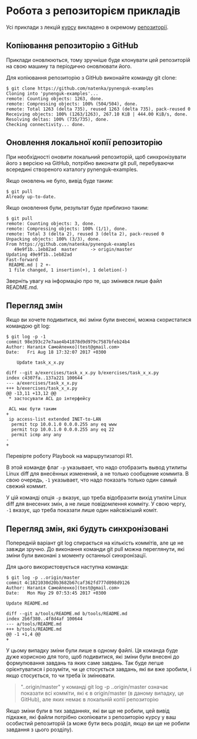 # Робота з репозиторієм прикладів

Усі приклади з лекцій [курсу](https://pynenguk.natenka.io/course/) викладено в
окремому [репозиторії](https://github.com/natenka/pynenguk-examples).

## Копіювання репозиторію з GitHub

Приклади оновлюються, тому зручніше буде клонувати цей репозиторій на свою
машину та періодично оновлювати його.

Для копіювання репозиторію з GitHub виконайте команду git clone:

```
$ git clone https://github.com/natenka/pynenguk-examples
Cloning into 'pynenguk-examples'...
remote: Counting objects: 1263, done.
remote: Compressing objects: 100% (504/504), done.
remote: Total 1263 (delta 735), reused 1263 (delta 735), pack-reused 0
Receiving objects: 100% (1263/1263), 267.10 KiB | 444.00 KiB/s, done.
Resolving deltas: 100% (735/735), done.
Checking connectivity... done.
```

## Оновлення локальної копії репозиторію

При необхідності оновити локальний репозиторій, щоб синхронізувати його з
версією на GitHub, потрібно виконати git pull, перебуваючи всередині створеного
каталогу pynenguk-examples.

Якщо оновлень не було, вивід буде таким:

```
$ git pull
Already up-to-date.
```

Якщо оновлення були, результат буде приблизно таким:

```
$ git pull
remote: Counting objects: 3, done.
remote: Compressing objects: 100% (1/1), done.
remote: Total 3 (delta 2), reused 3 (delta 2), pack-reused 0
Unpacking objects: 100% (3/3), done.
From https://github.com/natenka/pynenguk-examples
   49e9f1b..1eb82ad  master     -> origin/master
Updating 49e9f1b..1eb82ad
Fast-forward
 README.md | 2 +-
 1 file changed, 1 insertion(+), 1 deletion(-)
```

Зверніть увагу на інформацію про те, що змінився лише файл README.md.

## Перегляд змін

Якщо ви хочете подивитися, які зміни були внесені, можна скористатися командою
git log:

```
$ git log -p -1
commit 98e393c27e7aae4b41878d9d979c7587bfeb24b4
Author: Наталія Самойленко](test@gmail.com>
Date:   Fri Aug 18 17:32:07 2017 +0300

    Update task_x_x.py

diff --git a/exercises/task_x_x.py b/exercises/task_x_x.py
index c4307fa..137a221 100644
--- a/exercises/task_x_x.py
+++ b/exercises/task_x_x.py
@@ -13,11 +13,12 @@
 * застосувати ACL до інтерфейсу

 ACL має бути таким
+
 ip access-list extended INET-to-LAN
  permit tcp 10.0.1.0 0.0.0.255 any eq www
  permit tcp 10.0.1.0 0.0.0.255 any eq 22
  permit icmp any any
-
+
```

Перевірте роботу Playbook на маршрутизаторі R1.

В этой команде флаг ``-p`` указывает, что надо отобразить вывод утилиты
Linux diff для внесённых изменений, а не только сообщение коммита. В
свою очередь, ``-1`` указывает, что надо показать только один самый свежий
коммит.

У цій команді опція ``-p`` вказує, що треба відобразити вихід утиліти Linux
diff для внесених змін, а не лише повідомлення комміту. У свою чергу, ``-1``
вказує, що треба показати лише один найсвіжіший коміт.


## Перегляд змін, які будуть синхронізовані


Попередній варіант git log спирається на кількість коммітів, але це не завжди
зручно. До виконання команди git pull можна переглянути, які зміни були
виконані з моменту останньої синхронізації.

Для цього використовується наступна команда:

```
$ git log -p ..origin/master
commit 4c1821030d20b3682b67caf362fd777d098d9126
Author: Наталія Самойленко](test@gmail.com>
Date:   Mon May 29 07:53:45 2017 +0300

Update README.md

diff --git a/tools/README.md b/tools/README.md
index 2b6f380..4f8d4af 100644
--- a/tools/README.md
+++ b/tools/README.md
@@ -1 +1,4 @@
+
```

У цьому випадку зміни були лише в одному файлі. Ця команда буде дуже корисною
для того, щоб подивитися, які зміни були внесені до формулювання завдань та
яких саме завдань. Так буде легше орієнтуватися і розуміти, чи це стосується
завдань, які ви вже зробили, і якщо стосується, то чи треба їх змінювати.

> "..origin/master" у команді git log -p ..origin/master означає показати всі
> комміти, які є в origin/master (в даному випадку, це GitHub), але яких
> немає в локальній копії репозиторію

Якщо зміни були в тих завданнях, які ви ще не робили, цей вивід підкаже, які
файли потрібно скопіювати з репозиторію курсу у ваш особистий репозиторій (а
може бути весь розділ, якщо ви ще не робили завдання з цього розділу).
